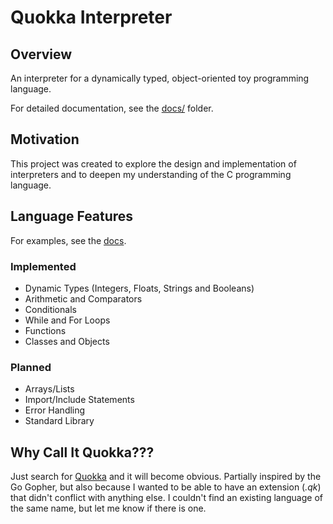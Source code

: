 # Quokka Interpreter

## Overview

An interpreter for a dynamically typed, object-oriented toy programming language.

For detailed documentation, see the [docs/](docs) folder.

## Motivation

This project was created to explore the design and implementation of interpreters and to deepen my understanding of the C programming language.

## Language Features
For examples, see the [docs](docs/FEATURES.md).

### Implemented

- Dynamic Types (Integers, Floats, Strings and Booleans)
- Arithmetic and Comparators
- Conditionals
- While and For Loops
- Functions
- Classes and Objects

### Planned

- Arrays/Lists
- Import/Include Statements
- Error Handling
- Standard Library

## Why Call It Quokka???

Just search for [Quokka](https://www.google.com/search?q=quokka) and it will become obvious. Partially inspired by the Go Gopher, but also because I wanted to be able to have an extension (*.qk*) that didn't conflict with anything else. I couldn't find an existing language of the same name, but let me know if there is one.